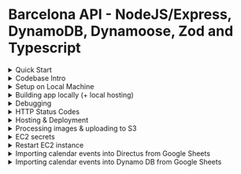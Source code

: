 # Barcelona API - NodeJS/Express, DynamoDB, Dynamoose, Zod and Typescript

<details>
  <summary>Quick Start</summary>

  
  ```ts
  # waiting for watch command
  yarn run build
  # runs app locally
  yarn start

  ```

</details>

<details>
  <summary>Codebase Intro</summary>
  
  ---
  Initial packages which were installed:
  ```bash
  # Packages
  npm install express zod config cors dotenv express @aws-sdk/client-dynamodb http-status-codes pino pino-pretty prom-client response-time dayjs bcrypt jsonwebtoken lodash nanoid dynamoose uuid

  # Types
  npm install @types/body-parser @types/config @types/cors @types/express @types/node @types/pino @types/bcrypt @types/jsonwebtoken @types/lodash @types/nanoid @types/response-time @types/uuid ts-node-dev typescript -D
  ```

</details>
<details>
  <summary>Setup on Local Machine</summary>

  # Environment Config
  ## Secret Config, dotenv (`.env`)

  Create a `.env` file and setup environment variables which will be available in `process.env`
  > Do not commit these to the repo. There is a gitignore entry to prevent this also.


  ## General config (stored in Repo)
  ```ts
  // this will import config values from config: ./config/default.ts
  import config from "config";
  ```

  # Install the app

  ```bash
  yarn install
  ```

  # Start the app

  ```bash
  yarn start
  ```

</details>

<details>

  <summary>Building app locally (+ local hosting)</summary>

  ```bash
  # use node 16, if not already
  nvm use v16
  # build app
  npm run build
  # host local server
  node --experimental-specifier-resolution=node build/src/app.js
  ```

  > Probably works with node v18, but not tested!

</details>

<details>
  <summary>Debugging</summary>

  # Debugging app in VSCode (with breakpoints)

  https://code.visualstudio.com/docs/nodejs/nodejs-debugging

  Setup Nodejs... configuration first

  ![](./diagrams/debugging.png)

  Then, do:

  Debug -> Run Script: start

</details>

<details>
  <summary>HTTP Status Codes</summary>

  # HTTP Status Codes

  There is a [full list here](./HTTP_CODES.md)

</details>

<details>
  <summary>Hosting & Deployment</summary>

  # Hosting

  The app is hosted on AWS

  ## Deploying to Production - TODO!

  To deploy to production, merge to `main` branch. Deployment will happen automatically using Github Actions.
</details>

<details>
  <summary>Processing images & uploading to S3</summary>

  Help: https://docs.aws.amazon.com/cli/latest/reference/s3/sync.html

  1. Run script: `node ./src/processImages/script.js`
  2. Sync to S3: `npm run sync:images:thumb` (or all)

</details>


<details>
  <summary>EC2 secrets</summary>

  In the code we are accessing `process.env` variables (ex: `process.env.AWS_S3_BUCKET`).
  
  On Local dev they are in the .env file.
  
  On AWS EC2 instance, they are stored here:

  ```sh
  # /etc/profile
  
  # /etc/environment << NOTE, this doesn't seem to work so use profile!!!
  # https://superuser.com/questions/664169/what-is-the-difference-between-etc-environment-and-etc-profile
  
  # Inside file:
  export AWS_S3_BUCKET=XXX
  ...

  ```

  Using vim:

  ```sh
  sudo vim /etc/profile
  # File opens
  # You are in command mode. Hit "i" on keyboard for Insert mode

  # -- Make changes --

  # Exit insert mode: Escape key
  
  # Save changes by writing to the file
  # Write changes:
  # :w
  # Quit:
  # :q

  # Close without saving changes (from command mode)
  # :q!

  # There is also visual mode (v on keyboard)

  ```
  
  > Note: Now you might need to restart the service!


  ---

  # Random shit which might one day help!

  ## Environment Variables on Linux:

  Open the AWS terminal on the instance:

  ```sh
  # List all exported vars
  export -p
  ```

  ## See what environment vars are available to the node process running the API

  ```sh
  # show all processes running
  ps faux
  # find: ec2-user ... /usr/bin/node --experimental-specifier-resolution=node /home/ec2-user/barcel...

  # Can also do this for the PID:
  sudo systemctl status nodeapi

  # Ex: process ID = 1837
  ps faux | grep '1837'

  # Show vars
  cat /proc/1837/environ

  # More readable - same as the above
  strings /proc/1837/environ


  # export a new one:
  # use export FOO=BAR
  export MY_ENV_VAR=https://cdn.pocketbarcelona.com

  # view all exported vars: just run without args:
  # export

  # Also in:
  /etc/profile.d/sh.local

  ```

  ```sh
  # Random shit just in case!
  
  cat /etc/environment 
  sudo vim /etc/profile
  node --experimental-specifier-resolution=node src/app.js
  sudo systemctl status nodeapi
  pkill node
  sudo pkill node
  sudo systemctl start nodeapi
  sudo systemctl status nodeapi
  journalctl -u nodeapi.service
  which node
  sudo nano /lib/systemd/system/nodeapi.service
  sudo systemctl enable nodeapi.service
  sudo systemctl start nodeapi.service
  sudo systemctl status nodeapi

  journalctl -u nodeapi.service
  sudo systemctl stop nodeapi.service
  sudo systemctl star nodeapi.service
  sudo systemctl start nodeapi.service
  
  curl localhost:3002/healthcheck
  curl localhost:3002/healthcheck -v
  ```
  

</details>

<details>
  <summary>Restart EC2 instance</summary>

  From AWS -> EC2.
  Instances: Reboot

  Then, on EC2 console:

  ```sh
  sudo systemctl restart nodeapi.service
  sudo systemctl status nodeapi
  ```
</details>

<details>
  <summary>Importing calendar events into Directus from Google Sheets</summary>

  1. Make sure UUID is set
  2. Download the `"Events_CSV"` table as a CSV
  3. Find and replace in the exported file: `"""` > `"` (so that there’s only 1 set of quotes)
  4. Import into Directus
  5. Version the CSV file in repo
  6. Run sync endpoint

</details>

<details>
  <summary>Importing calendar events into Dynamo DB from Google Sheets</summary>

  1. Make sure UUID is set
  2. Download the `"Events_CSV"` table as a CSV
  3. Find and replace in the exported file: `"""` > `"` (so that there’s only 1 set of quotes)
  4. Run the import endpoint/script, which will upsert Dynamo DB
  5. Version the CSV file in repo

</details>

